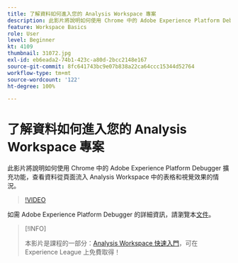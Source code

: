```yaml
---
title: 了解資料如何進入您的 Analysis Workspace 專案
description: 此影片將說明如何使用 Chrome 中的 Adobe Experience Platform Debugger 擴充功能，查看資料從頁面流入 Analysis Workspace 中的表格和視覺效果的情況。
feature: Workspace Basics
role: User
level: Beginner
kt: 4109
thumbnail: 31072.jpg
exl-id: eb6eada2-74b1-423c-a80d-2bcc2148e167
source-git-commit: 8fc641743bc9e07b838a22ca64ccc15344d52764
workflow-type: tm+mt
source-wordcount: '122'
ht-degree: 100%

---
```


# 了解資料如何進入您的 Analysis Workspace 專案

此影片將說明如何使用 Chrome 中的 Adobe Experience Platform Debugger 擴充功能，查看資料從頁面流入 Analysis Workspace 中的表格和視覺效果的情況。

>[!VIDEO](https://video.tv.adobe.com/v/31072/?quality=12&learn=on)

如需 Adobe Experience Platform Debugger 的詳細資訊，請瀏覽本[文件](https://experienceleague.adobe.com/docs/debugger/using-v2/experience-cloud-debugger.html?lang=zh-Hant)。

>[!INFO]
>
> 本影片是課程的一部分：[Analysis Workspace 快速入門](https://experienceleague.adobe.com/?recommended=Analytics-U-1-2020.1.workspace)，可在 Experience League 上免費取得！

